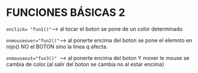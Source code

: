 # FUNCIONES BÁSICAS 2
`onclick= "fun1()"`--> al tocar el boton se pone de un color determinado

`onmouseover="fun2()"`--> al ponerte encima del boton se pone el elemnto en rojo() NO el BOTON sino la linea q afecta.

`onmouseout="fun3()" `--> al ponerte encima del boton Y mover le mouse se cambia de color.(al salir del boton se cambia no al estar encima)



